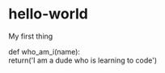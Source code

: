 # hello-world
My first thing

def who_am_i(name):  
  return('I am a dude who is learning to code')
